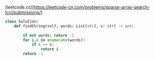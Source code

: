 (leetcode.cc)[https://leetcode-cn.com/problems/sparse-array-search-lcci/submissions/]
```python
class Solution:
    def findString(self, words: List[str], s: str) -> int:
        
        if not words: return -1 
        for i,c in enumerate(words): 
            if c == s: 
                return i 
        return -1

```